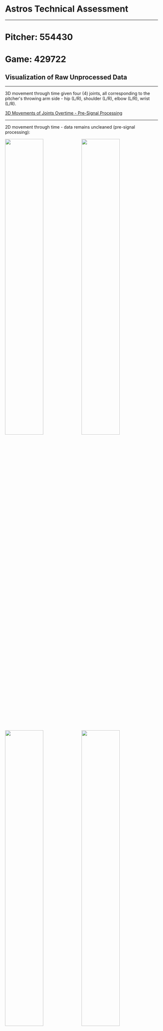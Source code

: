 # Astros Technical Assessment

___
# Pitcher: 554430 
# Game: 429722
## Visualization of Raw Unprocessed Data
___

3D movement through time given four (4) joints, all corresponding to the pitcher's throwing arm side - hip (L/R), shoulder (L/R), elbow (L/R), wrist (L/R).

[3D Movements of Joints Overtime - Pre-Signal Processing](./images_and_output_data/pitcher_554430/uncleaned_3d_plot_.html)

___

2D movement through time - data remains uncleaned (pre-signal processing):

<img src = "./images_and_output_data/pitcher_554430/right_hip_xyz.png" width=50%><img src = "./images_and_output_data/pitcher_554430/right_shoulder_xyz.png" width = 50%>
<img src = "./images_and_output_data/pitcher_554430/right_elbow_xyz.png" width = 50%><img src = "./images_and_output_data/pitcher_554430/right_wrist_xyz.png" width = 50%>
___

## Signal Processing Methodology - Density-Based Spatial Clustering of Applications with Noise (DBSCAN)
___
Implementation of a machine learning model known as DBSCAN. This is a density-based clustering non-parametric algorithm that groups given a set of points in a given n<sup>th</sup> dimensional space. It groups together points that are closely packed together, marking outliers in low density regions. 

In this study DBSCAN is applied to each coordinate per joint assessed and assessed independently per unit of time. As joint path over x, y, z coordinates is fluid over time, with no interruptions, DBSCAN per unit time allows for the model to identify continuous streams. Parameters epsilon (eps) and minimum  number of samples (min_samples) were manually adjusted to produce desired results. Noise can be seen as wider/fatter portions of the plots which primariliy presents itself towards the beginning (set position) and end (ball release position) of pitch delivery. If not explicitly identified, the default means to calculate distance between isntances in a feature array is via euclidean geometry (note that the metric to measure must be one of the options allowed by sklearn.metrics.pairwise_distances). Further parameters were not adjusted in this study but can be further reviewed to potentially further reduce noise. 2-dimensional plots of the cleaned data can be seen below:

    
<img src = "./images_and_output_data/pitcher_554430/right_hip_cleaned.png" width=50%><img src = "./images_and_output_data/pitcher_554430/right_shoulder_cleaned.png" width = 50%>
<img src = "./images_and_output_data/pitcher_554430/right_elbow_cleaned.png" width = 50%><img src = "./images_and_output_data/pitcher_554430/right_wrist_cleaned.png" width = 50%>

## Measured Metrics to Identify Arm Path
___
1. Curvature Over Time measures how the bending or tuning of a path changes as an object or point moves. In turms of motion, cuvature can provide insight into the nature of movement.
    - Constant curvature indicates that the object is moving along a circular path with a fixed radius
    - Changing curvature over time indicates that the object's path is bending or turning at varying rates.
    - Zero curvature indicates that the object is moving in a straight line.

<img src = "./images_and_output_data/pitcher_554430/r_hip_curvature.png" width=50%><img src = "./images_and_output_data/pitcher_554430/r_shoulder_curvature.png" width = 50%>
<img src = "./images_and_output_data/pitcher_554430/r_elbow_curvature.png" width = 50%><img src = "./images_and_output_data/pitcher_554430/r_wrist_curvature.png" width = 50%>

2. Velocity Over Time measure how the speed and direction of an object's movement change as it travels along its path. A more basic metric, but possible to identify differences as pitch count increases.

<img src = "./images_and_output_data/pitcher_554430/r_hip_velo.png" width=50%><img src = "./images_and_output_data/pitcher_554430/r_shoulder_velo.png" width = 50%>
<img src = "./images_and_output_data/pitcher_554430/r_elbow_velo.png" width = 50%><img src = "./images_and_output_data/pitcher_554430/r_wrist_velo.png" width = 50%>

3. Cumulative Distance Traveled provides a quantitative measure of how much the arm/joint ha smoved during the entire pitch delivery. Through this one can gain possibly insights to the efficiency and mechnics of pitching motion. This could also possibly be used to identify any mechcanil differences in a pitchers delivery, potentially identifying injury, strain, or fatigue. (note all joints have been placed in one plot)

<img src = "./images_and_output_data/pitcher_554430/total_path_length.png" width = 100%>

4. Aggregate Mean Path tracks the joint path through time and computes the mean for all samples per time increment. Once the mean path is computed a tolerance can then be set to allow for normal deviations in pitch delivery. If the delivery starts to fall outside of the "pocket" then further investigation may be needed.

<img src = "./images_and_output_data/pitcher_554430/r_hip_x_mean_path.png" width=33%><img src = "./images_and_output_data/pitcher_554430/r_hip_y_mean_path.png" width = 33%><img src = "./images_and_output_data/pitcher_554430/r_hip_z_mean_path.png" width = 33%>

<img src = "./images_and_output_data/pitcher_554430/r_shoulder_x_mean_path.png" width=33%><img src = "./images_and_output_data/pitcher_554430/r_shoulder_y_mean_path.png" width = 33%><img src = "./images_and_output_data/pitcher_554430/r_shoulder_z_mean_path.png" width = 33%>

<img src = "./images_and_output_data/pitcher_554430/r_elbow_x_mean_path.png" width=33%><img src = "./images_and_output_data/pitcher_554430/r_elbow_y_mean_path.png" width = 33%><img src = "./images_and_output_data/pitcher_554430/r_elbow_z_mean_path.png" width = 33%>

<img src = "./images_and_output_data/pitcher_554430/r_wrist_x_mean_path.png" width=33%><img src = "./images_and_output_data/pitcher_554430/r_wrist_y_mean_path.png" width = 33%><img src = "./images_and_output_data/pitcher_554430/r_wrist_z_mean_path.png" width = 33%>

---
---

# Game: 429804
---
2D movement through time - data remains uncleaned (pre-signal processing):

<img src = "./images_and_output_data/pitcher_554430/sched_429804/right_hip_xyz.png" width=50%><img src = "./images_and_output_data/pitcher_554430/sched_429804/right_shoulder_xyz.png" width = 50%>
<img src = "./images_and_output_data/pitcher_554430/sched_429804/right_elbow_xyz.png" width = 50%><img src = "./images_and_output_data/pitcher_554430/sched_429804/right_wrist_xyz.png" width = 50%>

___

## Signal Processing DBSCAN - Cleaned Data
<img src = "./images_and_output_data/pitcher_554430/sched_429804/right_hip_cleaned.png" width=50%><img src = "./images_and_output_data/pitcher_554430/sched_429804/right_shoulder_cleaned.png" width = 50%>
<img src = "./images_and_output_data/pitcher_554430/sched_429804/right_elbow_cleaned.png" width = 50%><img src = "./images_and_output_data/pitcher_554430/sched_429804/right_wrist_cleaned.png" width = 50%>

___

## Measured Metrics to Identify Arm Path
1. Curvature Over Time Profile

<img src = "./images_and_output_data/pitcher_554430/sched_429804/r_hip_curvature.png" width=50%><img src = "./images_and_output_data/pitcher_554430/sched_429804/r_shoulder_curvature.png" width = 50%>
<img src = "./images_and_output_data/pitcher_554430/sched_429804/r_elbow_curvature.png" width = 50%><img src = "./images_and_output_data/pitcher_554430/sched_429804/r_wrist_curvature.png" width = 50%>

2. Velocity Over Time Profile

<img src = "./images_and_output_data/pitcher_554430/sched_429804/r_hip_velo.png" width=50%><img src = "./images_and_output_data/pitcher_554430/sched_429804/r_shoulder_velo.png" width = 50%>
<img src = "./images_and_output_data/pitcher_554430/sched_429804/r_elbow_velo.png" width = 50%><img src = "./images_and_output_data/pitcher_554430/sched_429804/r_wrist_velo.png" width = 50%>

3. Cumulative Distance Travelled

<img src = "./images_and_output_data/pitcher_554430/sched_429804/total_path_length.png" width = 100%>

4. Aggregate Mean Path

<img src = "./images_and_output_data/pitcher_554430/sched_429804/r_hip_x_mean_path.png" width=33%><img src = "./images_and_output_data/pitcher_554430/sched_429804/r_hip_y_mean_path.png" width = 33%><img src = "./images_and_output_data/pitcher_554430/sched_429804/r_hip_z_mean_path.png" width = 33%>

<img src = "./images_and_output_data/pitcher_554430/sched_429804/r_shoulder_x_mean_path.png" width=33%><img src = "./images_and_output_data/pitcher_554430/sched_429804/r_shoulder_y_mean_path.png" width = 33%><img src = "./images_and_output_data/pitcher_554430/sched_429804/r_shoulder_z_mean_path.png" width = 33%>

<img src = "./images_and_output_data/pitcher_554430/sched_429804/r_elbow_x_mean_path.png" width=33%><img src = "./images_and_output_data/pitcher_554430/sched_429804/r_elbow_y_mean_path.png" width = 33%><img src = "./images_and_output_data/pitcher_554430/sched_429804/r_elbow_z_mean_path.png" width = 33%>

<img src = "./images_and_output_data/pitcher_554430/sched_429804/r_wrist_x_mean_path.png" width=33%><img src = "./images_and_output_data/pitcher_554430/sched_429804/r_wrist_y_mean_path.png" width = 33%><img src = "./images_and_output_data/pitcher_554430/sched_429804/r_wrist_z_mean_path.png" width = 33%>
